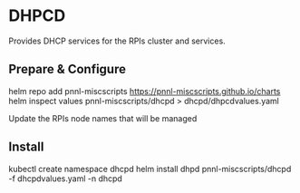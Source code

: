# DHPCD

Provides DHCP services for the RPIs cluster and services.

## Prepare & Configure
helm repo add pnnl-miscscripts https://pnnl-miscscripts.github.io/charts
helm inspect values pnnl-miscscripts/dhcpd > dhcpd/dhpcdvalues.yaml

Update the RPIs node names that will be managed

## Install
kubectl create namespace dhcpd
helm install dhpd pnnl-miscscripts/dhcpd -f dhcpdvalues.yaml -n dhcpd
